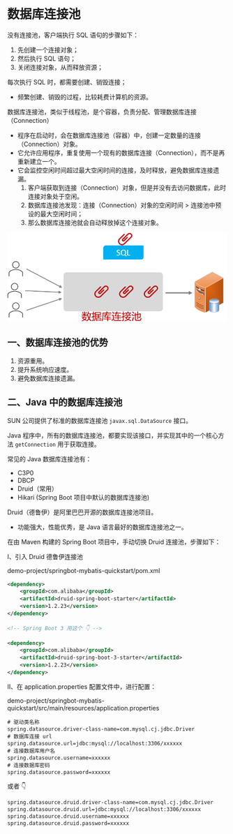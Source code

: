 # 数据库连接池

没有连接池，客户端执行 SQL 语句的步骤如下：

1. 先创建一个连接对象；
2. 然后执行 SQL 语句；
3. 关闭连接对象，从而释放资源；

每次执行 SQL 时，都需要创建、销毁连接；

- 频繁创建、销毁的过程，比较耗费计算机的资源。

数据库连接池，类似于线程池，是个容器，负责分配、管理数据库连接（Connection）

- 程序在启动时，会在数据库连接池（容器）中，创建一定数量的连接（Connection）对象。
- 它允许应用程序，重复使用一个现有的数据库连接（Connection），而不是再重新建立一个。
- 它会监控空闲时间超过最大空闲时间的连接，及时释放，避免数据库连接遗漏。
  1. 客户端获取到连接（Connection）对象，但是并没有去访问数据库，此时连接对象处于空闲。
  2. 数据库连接池发现：连接（Connection）对象的空闲时间 > 连接池中预设的最大空闲时间；
  3. 那么数据库连接池就会自动释放掉这个连接对象。

![数据库连接池](NoteAssets/数据库连接池.png)

## 一、数据库连接池的优势

1. 资源重用。
2. 提升系统响应速度。
3. 避免数据库连接遗漏。

## 二、Java 中的数据库连接池

SUN 公司提供了标准的数据库连接池 `javax.sql.DataSource` 接口。

Java 程序中，所有的数据库连接池，都要实现该接口，并实现其中的一个核心方法 `getConnection` 用于获取连接。

常见的 Java 数据库连接池有：

- C3P0
- DBCP
- Druid（常用）
- Hikari (Spring Boot 项目中默认的数据库连接池)

 Druid（德鲁伊）是阿里巴巴开源的数据库连接池项目。

- 功能强大，性能优秀，是 Java 语言最好的数据库连接池之一。

在由 Maven 构建的 Spring Boot 项目中，手动切换 Druid 连接池，步骤如下：

Ⅰ、引入 Druid  德鲁伊连接池

demo-project/springbot-mybatis-quickstart/pom.xml

```xml
<dependency>
    <groupId>com.alibaba</groupId>
    <artifactId>druid-spring-boot-starter</artifactId>
    <version>1.2.23</version>
</dependency>

<!-- Spring Boot 3 用这个 👇 -->

<dependency>
    <groupId>com.alibaba</groupId>
    <artifactId>druid-spring-boot-3-starter</artifactId>
    <version>1.2.23</version>
</dependency>
```

Ⅱ、在 application.properties 配置文件中，进行配置：

demo-project/springbot-mybatis-quickstart/src/main/resources/application.properties

```properties
# 驱动类名称
spring.datasource.driver-class-name=com.mysql.cj.jdbc.Driver
# 数据库连接 url
spring.datasource.url=jdbc:mysql://localhost:3306/xxxxxx
# 连接数据库用户名
spring.datasource.username=xxxxxx
# 连接数据库密码
spring.datasource.password=xxxxxx
```

或者 👇

```properties
spring.datasource.druid.driver-class-name=com.mysql.cj.jdbc.Driver
spring.datasource.druid.url=jdbc:mysql://localhost:3306/xxxxxx
spring.datasource.druid.username=xxxxxx
spring.datasource.druid.password=xxxxxx
```
